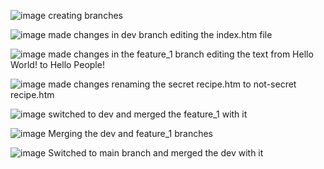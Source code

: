 ![image](https://github.com/MurtuzoPM/FirstProject/assets/171500239/0749cb58-c587-412c-8626-a9e94303ac2b)
creating branches 

![image](https://github.com/MurtuzoPM/FirstProject/assets/171500239/d897a94f-c04c-4862-8823-739c73bdf576)
made changes in dev branch editing the index.htm file

![image](https://github.com/MurtuzoPM/FirstProject/assets/171500239/2d195590-9edb-4547-89b3-635664543e73)
made changes in the feature_1 branch editing the text from Hello World! to Hello People!

![image](https://github.com/MurtuzoPM/FirstProject/assets/171500239/6d781a7f-fcd7-41fe-87ea-50f7afd3e642)
made changes renaming the secret recipe.htm to not-secret recipe.htm

![image](https://github.com/MurtuzoPM/FirstProject/assets/171500239/3e659abb-480a-4c13-9646-01c82de88e04)
switched to dev and merged the feature_1 with it

![image](https://github.com/MurtuzoPM/FirstProject/assets/171500239/62c9d213-3faf-4073-99f7-a55ab81867b3)
Merging the dev and feature_1 branches

![image](https://github.com/MurtuzoPM/FirstProject/assets/171500239/1da8f508-8f92-4881-b3d5-742543d28d2f)
Switched to main branch and merged the dev with it 


